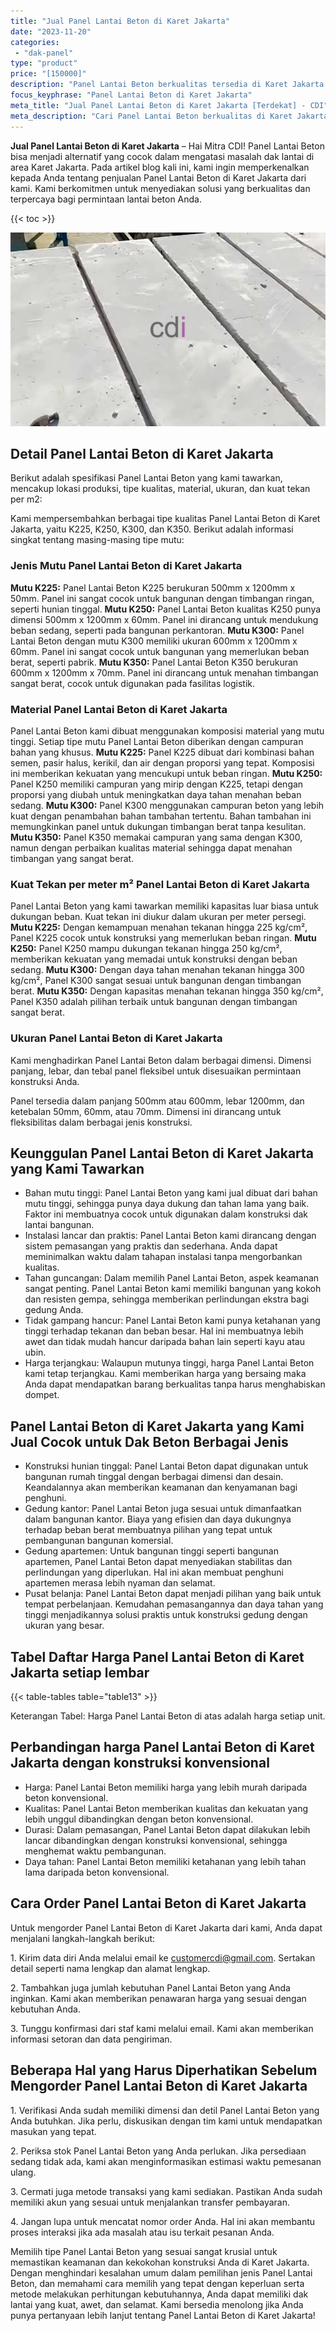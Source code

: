 ```yaml
---
title: "Jual Panel Lantai Beton di Karet Jakarta"
date: "2023-11-20"
categories:
 - "dak-panel"
type: "product"
price: "[150000]"
description: "Panel Lantai Beton berkualitas tersedia di Karet Jakarta. Solusi ideal untuk proyek konstruksi dengan kualitas unggul, Panel Lantai Beton memberikan ketahanan optimal untuk lantai dak. Hubungi kami sekarang."
focus_keyphrase: "Panel Lantai Beton di Karet Jakarta"
meta_title: "Jual Panel Lantai Beton di Karet Jakarta [Terdekat] - CDI"
meta_description: "Cari Panel Lantai Beton berkualitas di Karet Jakarta?. Kami menyediakan Panel Lantai Beton premium untuk pembangunan. Penawaran spesial hanya di sini."
---
```


**Jual Panel Lantai Beton di Karet Jakarta** – Hai Mitra CDI! Panel Lantai Beton bisa menjadi alternatif yang cocok dalam mengatasi masalah dak lantai di area Karet Jakarta. Pada artikel blog kali ini, kami ingin memperkenalkan kepada Anda tentang penjualan Panel Lantai Beton di Karet Jakarta dari kami. Kami berkomitmen untuk menyediakan solusi yang berkualitas dan terpercaya bagi permintaan lantai beton Anda.

{{< toc >}}

![Jual Panel Lantai Beton di Karet Jakarta](/images/dak-panel/dak-panel-05.jpg)

## Detail Panel Lantai Beton di Karet Jakarta

Berikut adalah spesifikasi Panel Lantai Beton yang kami tawarkan, mencakup lokasi produksi, tipe kualitas, material, ukuran, dan kuat tekan per m2:

Kami mempersembahkan berbagai tipe kualitas Panel Lantai Beton di Karet Jakarta, yaitu K225, K250, K300, dan K350. Berikut adalah informasi singkat tentang masing-masing tipe mutu:

### Jenis Mutu Panel Lantai Beton di Karet Jakarta

**Mutu K225:** Panel Lantai Beton K225 berukuran 500mm x 1200mm x 50mm. Panel ini sangat cocok untuk bangunan dengan timbangan ringan, seperti hunian tinggal.
**Mutu K250:** Panel Lantai Beton kualitas K250 punya dimensi 500mm x 1200mm x 60mm. Panel ini dirancang untuk mendukung beban sedang, seperti pada bangunan perkantoran.
**Mutu K300:** Panel Lantai Beton dengan mutu K300 memiliki ukuran 600mm x 1200mm x 60mm. Panel ini sangat cocok untuk bangunan yang memerlukan beban berat, seperti pabrik.
**Mutu K350:** Panel Lantai Beton K350 berukuran 600mm x 1200mm x 70mm. Panel ini dirancang untuk menahan timbangan sangat berat, cocok untuk digunakan pada fasilitas logistik.

### Material Panel Lantai Beton di Karet Jakarta

Panel Lantai Beton kami dibuat menggunakan komposisi material yang mutu tinggi. Setiap tipe mutu Panel Lantai Beton diberikan dengan campuran bahan yang khusus.
**Mutu K225:** Panel K225 dibuat dari kombinasi bahan semen, pasir halus, kerikil, dan air dengan proporsi yang tepat. Komposisi ini memberikan kekuatan yang mencukupi untuk beban ringan.
**Mutu K250:** Panel K250 memiliki campuran yang mirip dengan K225, tetapi dengan proporsi yang diubah untuk meningkatkan daya tahan menahan beban sedang.
**Mutu K300:** Panel K300 menggunakan campuran beton yang lebih kuat dengan penambahan bahan tambahan tertentu. Bahan tambahan ini memungkinkan panel untuk dukungan timbangan berat tanpa kesulitan.
**Mutu K350:** Panel K350 memakai campuran yang sama dengan K300, namun dengan perbaikan kualitas material sehingga dapat menahan timbangan yang sangat berat.

### Kuat Tekan per meter m² Panel Lantai Beton di Karet Jakarta

Panel Lantai Beton yang kami tawarkan memiliki kapasitas luar biasa untuk dukungan beban. Kuat tekan ini diukur dalam ukuran per meter persegi.
**Mutu K225:** Dengan kemampuan menahan tekanan hingga 225 kg/cm², Panel K225 cocok untuk konstruksi yang memerlukan beban ringan.
**Mutu K250:** Panel K250 mampu dukungan tekanan hingga 250 kg/cm², memberikan kekuatan yang memadai untuk konstruksi dengan beban sedang.
**Mutu K300:** Dengan daya tahan menahan tekanan hingga 300 kg/cm², Panel K300 sangat sesuai untuk bangunan dengan timbangan berat.
**Mutu K350:** Dengan kapasitas menahan tekanan hingga 350 kg/cm², Panel K350 adalah pilihan terbaik untuk bangunan dengan timbangan sangat berat.

### Ukuran Panel Lantai Beton di Karet Jakarta

Kami menghadirkan Panel Lantai Beton dalam berbagai dimensi. Dimensi panjang, lebar, dan tebal panel fleksibel untuk disesuaikan permintaan konstruksi Anda.

Panel tersedia dalam panjang 500mm atau 600mm, lebar 1200mm, dan ketebalan 50mm, 60mm, atau 70mm. Dimensi ini dirancang untuk fleksibilitas dalam berbagai jenis konstruksi.

## Keunggulan Panel Lantai Beton di Karet Jakarta yang Kami Tawarkan

*   Bahan mutu tinggi: Panel Lantai Beton yang kami jual dibuat dari bahan mutu tinggi, sehingga punya daya dukung dan tahan lama yang baik. Faktor ini membuatnya cocok untuk digunakan dalam konstruksi dak lantai bangunan.
*   Instalasi lancar dan praktis: Panel Lantai Beton kami dirancang dengan sistem pemasangan yang praktis dan sederhana. Anda dapat meminimalkan waktu dalam tahapan instalasi tanpa mengorbankan kualitas.
*   Tahan guncangan: Dalam memilih Panel Lantai Beton, aspek keamanan sangat penting. Panel Lantai Beton kami memiliki bangunan yang kokoh dan resisten gempa, sehingga memberikan perlindungan ekstra bagi gedung Anda.
*   Tidak gampang hancur: Panel Lantai Beton kami punya ketahanan yang tinggi terhadap tekanan dan beban besar. Hal ini membuatnya lebih awet dan tidak mudah hancur daripada bahan lain seperti kayu atau ubin.
*   Harga terjangkau: Walaupun mutunya tinggi, harga Panel Lantai Beton kami tetap terjangkau. Kami memberikan harga yang bersaing maka Anda dapat mendapatkan barang berkualitas tanpa harus menghabiskan dompet.

## Panel Lantai Beton di Karet Jakarta yang Kami Jual Cocok untuk Dak Beton Berbagai Jenis

*   Konstruksi hunian tinggal: Panel Lantai Beton dapat digunakan untuk bangunan rumah tinggal dengan berbagai dimensi dan desain. Keandalannya akan memberikan keamanan dan kenyamanan bagi penghuni.
*   Gedung kantor: Panel Lantai Beton juga sesuai untuk dimanfaatkan dalam bangunan kantor. Biaya yang efisien dan daya dukungnya terhadap beban berat membuatnya pilihan yang tepat untuk pembangunan bangunan komersial.
*   Gedung apartemen: Untuk bangunan tinggi seperti bangunan apartemen, Panel Lantai Beton dapat menyediakan stabilitas dan perlindungan yang diperlukan. Hal ini akan membuat penghuni apartemen merasa lebih nyaman dan selamat.
*   Pusat belanja: Panel Lantai Beton dapat menjadi pilihan yang baik untuk tempat perbelanjaan. Kemudahan pemasangannya dan daya tahan yang tinggi menjadikannya solusi praktis untuk konstruksi gedung dengan ukuran yang besar.

## Tabel Daftar Harga Panel Lantai Beton di Karet Jakarta setiap lembar

{{< table-tables table="table13" >}}

Keterangan Tabel: Harga Panel Lantai Beton di atas adalah harga setiap unit.

## Perbandingan harga Panel Lantai Beton di Karet Jakarta dengan konstruksi konvensional

*   Harga: Panel Lantai Beton memiliki harga yang lebih murah daripada beton konvensional.
*   Kualitas: Panel Lantai Beton memberikan kualitas dan kekuatan yang lebih unggul dibandingkan dengan beton konvensional.
*   Durasi: Dalam pemasangan, Panel Lantai Beton dapat dilakukan lebih lancar dibandingkan dengan konstruksi konvensional, sehingga menghemat waktu pembangunan.
*   Daya tahan: Panel Lantai Beton memiliki ketahanan yang lebih tahan lama daripada beton konvensional.

## Cara Order Panel Lantai Beton di Karet Jakarta

Untuk mengorder Panel Lantai Beton di Karet Jakarta dari kami, Anda dapat menjalani langkah-langkah berikut:

1\.  Kirim data diri Anda melalui email ke customercdi@gmail.com. Sertakan detail seperti nama lengkap dan alamat lengkap.

2\.  Tambahkan juga jumlah kebutuhan Panel Lantai Beton yang Anda inginkan. Kami akan memberikan penawaran harga yang sesuai dengan kebutuhan Anda.

3\.  Tunggu konfirmasi dari staf kami melalui email. Kami akan memberikan informasi setoran dan data pengiriman.

## Beberapa Hal yang Harus Diperhatikan Sebelum Mengorder Panel Lantai Beton di Karet Jakarta

1\.  Verifikasi Anda sudah memiliki dimensi dan detil Panel Lantai Beton yang Anda butuhkan. Jika perlu, diskusikan dengan tim kami untuk mendapatkan masukan yang tepat.

2\.  Periksa stok Panel Lantai Beton yang Anda perlukan. Jika persediaan sedang tidak ada, kami akan menginformasikan estimasi waktu pemesanan ulang.

3\.  Cermati juga metode transaksi yang kami sediakan. Pastikan Anda sudah memiliki akun yang sesuai untuk menjalankan transfer pembayaran.

4\.  Jangan lupa untuk mencatat nomor order Anda. Hal ini akan membantu proses interaksi jika ada masalah atau isu terkait pesanan Anda.

Memilih tipe Panel Lantai Beton yang sesuai sangat krusial untuk memastikan keamanan dan kekokohan konstruksi Anda di Karet Jakarta. Dengan menghindari kesalahan umum dalam pemilihan jenis Panel Lantai Beton, dan memahami cara memilih yang tepat dengan keperluan serta metode melakukan perhitungan kebutuhannya, Anda dapat memiliki dak lantai yang kuat, awet, dan selamat. Kami bersedia menolong jika Anda punya pertanyaan lebih lanjut tentang Panel Lantai Beton di Karet Jakarta!